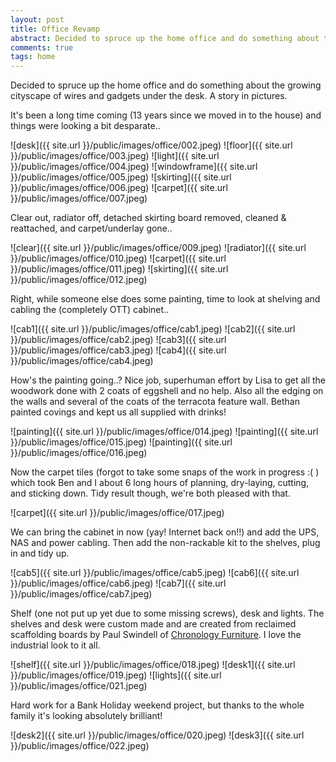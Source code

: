 ```yaml
---
layout: post
title: Office Revamp
abstract: Decided to spruce up the home office and do something about the growing cityscape of wires and gadgets under the desk. A story in pictures.
comments: true
tags: home
---
```


Decided to spruce up the home office and do something about the growing cityscape of wires and gadgets under the desk. A story in pictures.

It's been a long time coming (13 years since we moved in to the house) and things were looking a bit desparate..

![desk]({{ site.url }}/public/images/office/002.jpeg)
![floor]({{ site.url }}/public/images/office/003.jpeg)
![light]({{ site.url }}/public/images/office/004.jpeg)
![windowframe]({{ site.url }}/public/images/office/005.jpeg)
![skirting]({{ site.url }}/public/images/office/006.jpeg)
![carpet]({{ site.url }}/public/images/office/007.jpeg)

Clear out, radiator off, detached skirting board removed, cleaned & reattached, and carpet/underlay gone..

![clear]({{ site.url }}/public/images/office/009.jpeg)
![radiator]({{ site.url }}/public/images/office/010.jpeg)
![carpet]({{ site.url }}/public/images/office/011.jpeg)
![skirting]({{ site.url }}/public/images/office/012.jpeg)

Right, while someone else does some painting, time to look at shelving and cabling the (completely OTT) cabinet..

![cab1]({{ site.url }}/public/images/office/cab1.jpeg)
![cab2]({{ site.url }}/public/images/office/cab2.jpeg)
![cab3]({{ site.url }}/public/images/office/cab3.jpeg)
![cab4]({{ site.url }}/public/images/office/cab4.jpeg)

How's the painting going..? Nice job, superhuman effort by Lisa to get all the woodwork done with 2 coats of eggshell and no help. Also all the edging on the walls and several of the coats of the terracota feature wall. Bethan painted covings and kept us all supplied with drinks!

![painting]({{ site.url }}/public/images/office/014.jpeg)
![painting]({{ site.url }}/public/images/office/015.jpeg)
![painting]({{ site.url }}/public/images/office/016.jpeg)

Now the carpet tiles (forgot to take some snaps of the work in progress :( ) which took Ben and I about 6 long hours of planning, dry-laying, cutting, and sticking down. Tidy result though, we're both pleased with that.

![carpet]({{ site.url }}/public/images/office/017.jpeg)

We can bring the cabinet in now (yay! Internet back on!!) and add the UPS, NAS and power cabling. Then add the non-rackable kit to the shelves, plug in and tidy up.

![cab5]({{ site.url }}/public/images/office/cab5.jpeg)
![cab6]({{ site.url }}/public/images/office/cab6.jpeg)
![cab7]({{ site.url }}/public/images/office/cab7.jpeg)

Shelf (one not put up yet due to some missing screws), desk and lights. The shelves and desk were custom made and are created from reclaimed scaffolding boards by Paul Swindell of [Chronology Furniture](https://www.etsy.com/uk/shop/ChronologyStore). I love the industrial look to it all.

![shelf]({{ site.url }}/public/images/office/018.jpeg)
![desk1]({{ site.url }}/public/images/office/019.jpeg)
![lights]({{ site.url }}/public/images/office/021.jpeg)

Hard work for a Bank Holiday weekend project, but thanks to the whole family it's looking absolutely brilliant!

![desk2]({{ site.url }}/public/images/office/020.jpeg)
![desk3]({{ site.url }}/public/images/office/022.jpeg)
